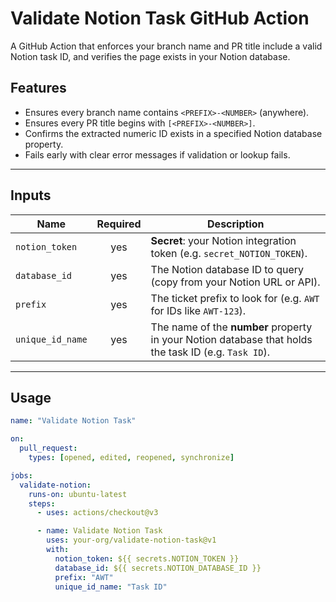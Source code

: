 # Validate Notion Task GitHub Action

A GitHub Action that enforces your branch name and PR title include a valid Notion task ID, and verifies the page exists in your Notion database.

## Features

- Ensures every branch name contains `<PREFIX>-<NUMBER>` (anywhere).
- Ensures every PR title begins with `[<PREFIX>-<NUMBER>]`.
- Confirms the extracted numeric ID exists in a specified Notion database property.
- Fails early with clear error messages if validation or lookup fails.

---

## Inputs

| Name             | Required | Description                                                                                          |
| ---------------- | :------: | ---------------------------------------------------------------------------------------------------- |
| `notion_token`   |   yes    | **Secret**: your Notion integration token (e.g. `secret_NOTION_TOKEN`).                              |
| `database_id`    |   yes    | The Notion database ID to query (copy from your Notion URL or API).                                  |
| `prefix`         |   yes    | The ticket prefix to look for (e.g. `AWT` for IDs like `AWT-123`).                                   |
| `unique_id_name` |   yes    | The name of the **number** property in your Notion database that holds the task ID (e.g. `Task ID`). |

---

## Usage

```yaml
name: "Validate Notion Task"

on:
  pull_request:
    types: [opened, edited, reopened, synchronize]

jobs:
  validate-notion:
    runs-on: ubuntu-latest
    steps:
      - uses: actions/checkout@v3

      - name: Validate Notion Task
        uses: your-org/validate-notion-task@v1
        with:
          notion_token: ${{ secrets.NOTION_TOKEN }}
          database_id: ${{ secrets.NOTION_DATABASE_ID }}
          prefix: "AWT"
          unique_id_name: "Task ID"
```
